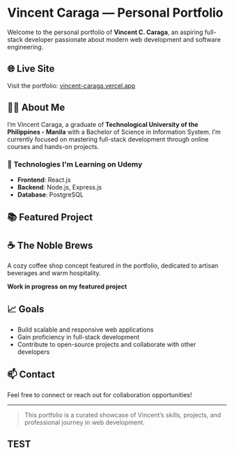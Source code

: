 # Vincent Caraga — Personal Portfolio

Welcome to the personal portfolio of **Vincent C. Caraga**, an aspiring full-stack developer passionate about modern web development and software engineering.

## 🌐 Live Site

Visit the portfolio: [vincent-caraga.vercel.app](https://vincent-caraga.vercel.app)

## 👨‍💻 About Me

I’m Vincent Caraga, a graduate of **Technological University of the Philippines - Manila** with a Bachelor of Science in Information System. I’m currently focused on mastering full-stack development through online courses and hands-on projects.

### 🔧 Technologies I'm Learning on Udemy

- **Frontend**: React.js
- **Backend**: Node.js, Express.js
- **Database**: PostgreSQL

## 📚 Featured Project

## ☕ The Noble Brews

A cozy coffee shop concept featured in the portfolio, dedicated to artisan beverages and warm hospitality.

**Work in progress on my featured project**

## 📈 Goals

- Build scalable and responsive web applications
- Gain proficiency in full-stack development
- Contribute to open-source projects and collaborate with other developers

## 📫 Contact

Feel free to connect or reach out for collaboration opportunities!

---

> This portfolio is a curated showcase of Vincent’s skills, projects, and professional journey in web development.

## TEST
